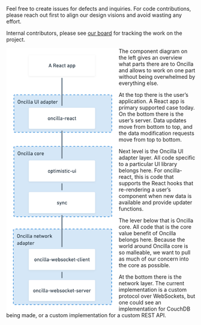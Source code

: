 Feel free to create issues for defects and inquiries. For code contributions, please reach out first to align our design visions and avoid wasting any effort.

Internal contributors, please see [our board](https://trello.com/b/3Gz6QFfo/oncilla) for tracking the work on the project.

<img src="docs/images/component-diagram.png" alt="Component diagram" width="300" align="left">

The component diagram on the left gives an overview what parts there are to Oncilla and allows to work on one part without being overwhelmed by everything else.

At the top there is the user’s application. A React app is primary supported case today. On the bottom there is the user’s server. Data updates move from bottom to top, and the data modification requests move from top to bottom.

Next level is the Oncilla UI adapter layer. All code specific to a particular UI library belongs here. For oncilla-react, this is code that supports the React hooks that re-rendering a user’s component when new data is available and provide updater functions.

The lever below that is Oncilla core. All code that is the core value benefit of Oncilla belongs here. Because the world around Oncilla core is so malleable, we want to pull as much of our concern into the core as possible.

At the bottom there is the network layer. The current implementation is a custom protocol over WebSockets, but one could see an implementation for CouchDB being made, or a custom implementation for a custom REST API.
